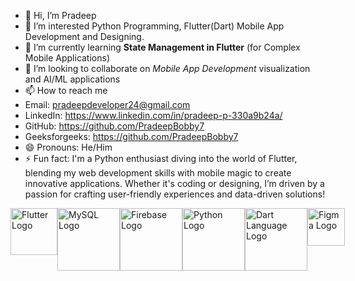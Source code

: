 - 👋 Hi, I’m Pradeep
- 👀 I’m interested Python Programming, Flutter(Dart) Mobile App Development and Designing.
- 🌱 I’m currently learning **State Management in Flutter** (for Complex Mobile Applications)
- 💞 I’m looking to collaborate on *Mobile App Development* visualization and AI/ML applications
- 📫 How to reach me
- Email: pradeepdeveloper24@gmail.com
- LinkedIn: https://www.linkedin.com/in/pradeep-p-330a9b24a/
- GitHub: https://github.com/PradeepBobby7
- Geeksforgeeks: https://github.com/PradeepBobby7
- 😄 Pronouns: He/Him
- ⚡ Fun fact: I'm a Python enthusiast diving into the world of Flutter, blending my web development skills with mobile magic to create innovative applications. Whether it's coding or designing, I’m driven by a passion for crafting user-friendly experiences and data-driven solutions!


<div style="display: flex; justify-content: space-between;">
  <img src="https://creazilla-store.fra1.digitaloceanspaces.com/icons/3253780/flutter-icon-md.png" alt="Flutter Logo" width="75">
  <img src="https://www.pngplay.com/wp-content/uploads/7/Mysql-Logo-PNG-Free-File-Download.png" alt="MySQL Logo" width="100">
  <img src="https://firebase.google.com/downloads/brand-guidelines/PNG/logo-logomark.png" alt="Firebase Logo" width="100">
  <img src="https://www.pngmart.com/files/23/Python-Logo-PNG-Photos.png" alt="Python Logo" width="100">
  <img src="https://uxwing.com/wp-content/themes/uxwing/download/brands-and-social-media/dart-programming-language-icon.png" alt="Dart Language Logo" width="100">
  <img src="https://brandslogos.com/wp-content/uploads/images/large/figma-logo.png" alt="Figma Logo" width="60">
</div>

